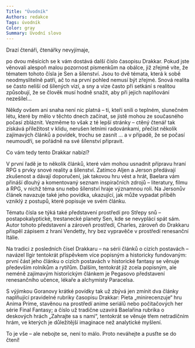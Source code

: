 ```yaml
---
Title: "Úvodník"
Authors: redakce
Tags: úvodník
Color: gray
Summary: Úvodní slovo
---
```

Drazí čtenáři, čtenářky nevyjímaje,

po dvou měsících se k vám dostává další číslo časopisu Drakkar. Pokud jste věnovali alespoň malou pozornost písmenkům na obálce, již zřejmě víte, že tématem tohoto čísla je Sen a šílenství. Jsou to dvě témata, která k sobě neodmyslitelně patří, ač to na první pohled nemusí být zřejmé. Snová realita se často neliší od šílených vizí, a sny a vize často při setkání s realitou způsobují, že se člověk musí hodně snažit, aby při jejich naplňování nezešílel…

Někdy ovšem ani snaha není nic platná – ti, kteří snili o teplném, slunečném létu, které by mělo v těchto dnech začínat, se jistě mohou ze současného počasí zbláznit. Vezměme to však z té lepší stránky – ctěný čtenář tak získává příležitost v klidu, nerušen letními radovánkami, přečíst několik zajímavých článků a povídek, trochu se zasnít … a v případě, že se počasí neumoudří, se pořádně na své šílenství připravit.

Co vám tedy tento Drakkar nabízí?

V první řadě je to několik článků, které vám mohou usnadnit přípravu hraní RPG s prvky snové reality a šílenství. Zatímco Aljen a Jerson předávají zkušenost a dávají doporučení, jak takovou hru vést a hrát, Baelara vám přináší dlouhý a komentovaný seznam inspiračních zdrojů – literatury, filmu a RPG, v nichž téma snu nebo šílenství hraje významnou roli. Na Jersonův článek navazuje také jeho povídka, ukazující, jak může vypadat příběh vzniklý z postupů, které popisuje ve svém článku.

Tématu čísla se týká také představení prostředí pro Střepy snů – postapokalyptické, trestanecké planety Sen, kde se nevyplácí spát sám. Autor tohoto představení a zároveň prostředí, Charles, zároveň do Drakkaru přispěl zápisem z hraní Vendetty, hry bez vypravěče v prostředí renesanční Itálie.

Na tradici z posledních čísel Drakkaru – na sérii článků o cizích postavách – navázel Ilgir tentokrát příspěvkem více popisným a historicky fundovaným: první část jeho článku o cizích postavách v historické fantasy se věnuje především rolníkům a rytířům. Dalším, tentokrát již zcela popisným, ale neméně zajímavým historickým článkem je Pegasovo představení renesančního učence, lékaře a alchymisty Paracelsa.

S výjimkou Goranovy krátké povídky tak už zbývá jen zmínit dva články naplňující pravidelné rubriky časopisu Drakkar: Pieta „minirecenzuje“ hru Anima Prime, stavěnou na prostředí anime seriálů nebo počítačových her série Final Fantasy; a číslo už tradične uzavírá Baelařina rubrika o deskových hrách „Zahrajte sa s nami“, tentokrát se věnuje třem netradičním hrám, ve kterých je důležitější imaginace než analytické myšlení.

To je vše – ale nebojte se, není to málo. Proto neváhejte a pusťte se do čtení!
